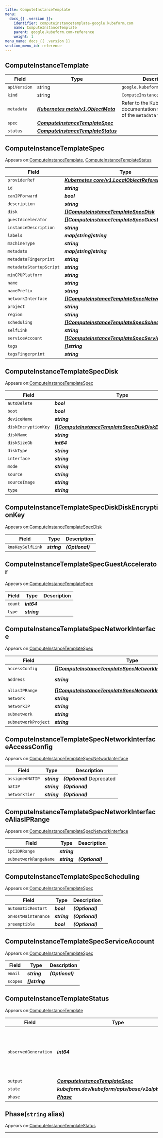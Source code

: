 ```yaml
---
title: ComputeInstanceTemplate
menu:
  docs_{{ .version }}:
    identifier: computeinstancetemplate-google.kubeform.com
    name: ComputeInstanceTemplate
    parent: google.kubeform.com-reference
    weight: 1
menu_name: docs_{{ .version }}
section_menu_id: reference
---
```


## ComputeInstanceTemplate
| Field | Type | Description |
| ------ | ----- | ----------- |
| `apiVersion` | string | `google.kubeform.com/v1alpha1` |
|    `kind` | string | `ComputeInstanceTemplate` |
| `metadata` | ***[Kubernetes meta/v1.ObjectMeta](https://kubernetes.io/docs/reference/generated/kubernetes-api/v1.13/#objectmeta-v1-meta)***|Refer to the Kubernetes API documentation for the fields of the `metadata` field.|
| `spec` | ***[ComputeInstanceTemplateSpec](#computeinstancetemplatespec)***||
| `status` | ***[ComputeInstanceTemplateStatus](#computeinstancetemplatestatus)***||
## ComputeInstanceTemplateSpec

Appears on:[ComputeInstanceTemplate](#computeinstancetemplate), [ComputeInstanceTemplateStatus](#computeinstancetemplatestatus)

| Field | Type | Description |
| ------ | ----- | ----------- |
| `providerRef` | ***[Kubernetes core/v1.LocalObjectReference](https://kubernetes.io/docs/reference/generated/kubernetes-api/v1.13/#localobjectreference-v1-core)***||
| `id` | ***string***||
| `canIPForward` | ***bool***| ***(Optional)*** |
| `description` | ***string***| ***(Optional)*** |
| `disk` | ***[[]ComputeInstanceTemplateSpecDisk](#computeinstancetemplatespecdisk)***||
| `guestAccelerator` | ***[[]ComputeInstanceTemplateSpecGuestAccelerator](#computeinstancetemplatespecguestaccelerator)***| ***(Optional)*** |
| `instanceDescription` | ***string***| ***(Optional)*** |
| `labels` | ***map[string]string***| ***(Optional)*** |
| `machineType` | ***string***||
| `metadata` | ***map[string]string***| ***(Optional)*** |
| `metadataFingerprint` | ***string***| ***(Optional)*** |
| `metadataStartupScript` | ***string***| ***(Optional)*** |
| `minCPUPlatform` | ***string***| ***(Optional)*** |
| `name` | ***string***| ***(Optional)*** |
| `namePrefix` | ***string***| ***(Optional)*** |
| `networkInterface` | ***[[]ComputeInstanceTemplateSpecNetworkInterface](#computeinstancetemplatespecnetworkinterface)***| ***(Optional)*** |
| `project` | ***string***| ***(Optional)*** |
| `region` | ***string***| ***(Optional)*** |
| `scheduling` | ***[[]ComputeInstanceTemplateSpecScheduling](#computeinstancetemplatespecscheduling)***| ***(Optional)*** |
| `selfLink` | ***string***| ***(Optional)*** |
| `serviceAccount` | ***[[]ComputeInstanceTemplateSpecServiceAccount](#computeinstancetemplatespecserviceaccount)***| ***(Optional)*** |
| `tags` | ***[]string***| ***(Optional)*** |
| `tagsFingerprint` | ***string***| ***(Optional)*** |
## ComputeInstanceTemplateSpecDisk

Appears on:[ComputeInstanceTemplateSpec](#computeinstancetemplatespec)

| Field | Type | Description |
| ------ | ----- | ----------- |
| `autoDelete` | ***bool***| ***(Optional)*** |
| `boot` | ***bool***| ***(Optional)*** |
| `deviceName` | ***string***| ***(Optional)*** |
| `diskEncryptionKey` | ***[[]ComputeInstanceTemplateSpecDiskDiskEncryptionKey](#computeinstancetemplatespecdiskdiskencryptionkey)***| ***(Optional)*** |
| `diskName` | ***string***| ***(Optional)*** |
| `diskSizeGb` | ***int64***| ***(Optional)*** |
| `diskType` | ***string***| ***(Optional)*** |
| `interface` | ***string***| ***(Optional)*** |
| `mode` | ***string***| ***(Optional)*** |
| `source` | ***string***| ***(Optional)*** |
| `sourceImage` | ***string***| ***(Optional)*** |
| `type` | ***string***| ***(Optional)*** |
## ComputeInstanceTemplateSpecDiskDiskEncryptionKey

Appears on:[ComputeInstanceTemplateSpecDisk](#computeinstancetemplatespecdisk)

| Field | Type | Description |
| ------ | ----- | ----------- |
| `kmsKeySelfLink` | ***string***| ***(Optional)*** |
## ComputeInstanceTemplateSpecGuestAccelerator

Appears on:[ComputeInstanceTemplateSpec](#computeinstancetemplatespec)

| Field | Type | Description |
| ------ | ----- | ----------- |
| `count` | ***int64***||
| `type` | ***string***||
## ComputeInstanceTemplateSpecNetworkInterface

Appears on:[ComputeInstanceTemplateSpec](#computeinstancetemplatespec)

| Field | Type | Description |
| ------ | ----- | ----------- |
| `accessConfig` | ***[[]ComputeInstanceTemplateSpecNetworkInterfaceAccessConfig](#computeinstancetemplatespecnetworkinterfaceaccessconfig)***| ***(Optional)*** |
| `address` | ***string***| ***(Optional)*** Deprecated|
| `aliasIPRange` | ***[[]ComputeInstanceTemplateSpecNetworkInterfaceAliasIPRange](#computeinstancetemplatespecnetworkinterfacealiasiprange)***| ***(Optional)*** |
| `network` | ***string***| ***(Optional)*** |
| `networkIP` | ***string***| ***(Optional)*** |
| `subnetwork` | ***string***| ***(Optional)*** |
| `subnetworkProject` | ***string***| ***(Optional)*** |
## ComputeInstanceTemplateSpecNetworkInterfaceAccessConfig

Appears on:[ComputeInstanceTemplateSpecNetworkInterface](#computeinstancetemplatespecnetworkinterface)

| Field | Type | Description |
| ------ | ----- | ----------- |
| `assignedNATIP` | ***string***| ***(Optional)*** Deprecated|
| `natIP` | ***string***| ***(Optional)*** |
| `networkTier` | ***string***| ***(Optional)*** |
## ComputeInstanceTemplateSpecNetworkInterfaceAliasIPRange

Appears on:[ComputeInstanceTemplateSpecNetworkInterface](#computeinstancetemplatespecnetworkinterface)

| Field | Type | Description |
| ------ | ----- | ----------- |
| `ipCIDRRange` | ***string***||
| `subnetworkRangeName` | ***string***| ***(Optional)*** |
## ComputeInstanceTemplateSpecScheduling

Appears on:[ComputeInstanceTemplateSpec](#computeinstancetemplatespec)

| Field | Type | Description |
| ------ | ----- | ----------- |
| `automaticRestart` | ***bool***| ***(Optional)*** |
| `onHostMaintenance` | ***string***| ***(Optional)*** |
| `preemptible` | ***bool***| ***(Optional)*** |
## ComputeInstanceTemplateSpecServiceAccount

Appears on:[ComputeInstanceTemplateSpec](#computeinstancetemplatespec)

| Field | Type | Description |
| ------ | ----- | ----------- |
| `email` | ***string***| ***(Optional)*** |
| `scopes` | ***[]string***||
## ComputeInstanceTemplateStatus

Appears on:[ComputeInstanceTemplate](#computeinstancetemplate)

| Field | Type | Description |
| ------ | ----- | ----------- |
| `observedGeneration` | ***int64***| ***(Optional)*** Resource generation, which is updated on mutation by the API Server.|
| `output` | ***[ComputeInstanceTemplateSpec](#computeinstancetemplatespec)***| ***(Optional)*** |
| `state` | ***kubeform.dev/kubeform/apis/base/v1alpha1.State***| ***(Optional)*** |
| `phase` | ***[Phase](#phase)***| ***(Optional)*** |
## Phase(`string` alias)

Appears on:[ComputeInstanceTemplateStatus](#computeinstancetemplatestatus)

---
